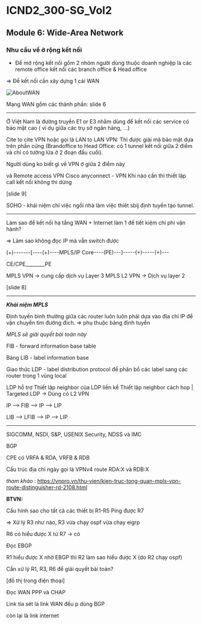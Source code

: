 # ICND2_300-SG_Vol2

## Module 6: Wide-Area Network

### Nhu cầu về  ở rộng kết nối
- Để mở rộng kết nối gồm 2 nhóm người dùng thuộc doanh nghiệp là các remote office kết nối các branch office & Head office

=> Để kết nối cần xây dựng 1 cái WAN
<!-- ![Untitled](ICND1_300-SG_Vol1%206778e8bdc1684a738897777b328ccdc9/Untitled.png) -->
![AboutWAN](ICND1_300-SG_Vol2/AboutWAN.png)

Mạng WAN gồm các thành phần:
slide 6

-----

Ở Việt Nam là đường truyền E1 or E3 nhằm dùng để kết nối các service có bảo mật cao ( ví dụ giữa các trụ sở ngân hàng, ...)

Cite to cite VPN hoặc gọi là LAN to LAN VPN: Thì được giải mã bảo mật dựa trên phần cứng (Brandoffice to Head Office: có 1 tunnel kết nối giữa 2 điểm và chỉ có tường lửa ở 2 đoạn đầu cuối).

Người dùng ko biết gì về VPN ở giữa 2 điểm này

và Remote access VPN
Cisco anyconnect - VPN
Khi nào cần thì thiết lập call kết nối không thì dừng

[slide 9]

SOHO - khái niệm chỉ việc ngồi nhà làm việc thiêt sbij định tuyến tạo tunnel.

-----

Làm sao để kết nối hạ tầng WAN + Internet làm 1 để tiết kiệm chi phí vận hành?

=> Làm sao không đọc IP mà vẫn switch được

  (+)-------[----(+)----MPLS/IP Core----(PE)---]-----(+)-----(+)---

CE/CPE________PE

MPLS VPN -> cung cấp dịch vụ Layer 3
MPLS L2 VPN -> Dịch vụ layer 2

[slide 8]

------
***Khái niệm MPLS***

Định tuyến bình thường giữa các router luôn luôn phải dựa vào địa chỉ IP để vận chuyển tìm đường đích.
=> phụ thuộc bảng định tuyển

*MPLS sẽ giải quyết bài toán này*

FIB - forward information base table

Bảng LIB - label information base

Giao thức LDP - label distribution protocol để phân bổ các label sang các router trong 1 vùng local

LDP hỗ trợ
Thiết lập neighbor của LDP liền kề 
Thiết lập neighbor cách hop | Targeted LDP -> Dùng có L2 VPN

IP --> FIB --> IP
           --> LIP

LIB --> LFIB --> IP
             --> LIP 

------
SIGCOMM, NSDI, S&P, USENIX Security, NDSS và IMC

BGP

CPE có VRFA & RDA, VRFB & RDB

Cấu trúc địa chỉ ngày gọi là VPNv4 route
RDA:X và RDB:X

*tham khảo* : https://vnpro.vn/thu-vien/kien-truc-tong-quan-mpls-vpn-route-distinguisher-rd-2108.html


**BTVN:**

Cấu hính sao cho tất cả các thiết bị R1-R5 Ping được R7

=> Xử lý R3 như nào, R3 vừa chạy ospf vừa chạy eigrp

R6 có hiểu được X từ R7 -> có

Đọc EBGP

R1 hiểu được X nhờ EBGP thì R2 làm sao hiểu được X (do R2 chạy ospf)

Cần xử lý R1, R3, R6 để giải quyết bài toán?

[đồ thị trong điện thoại]

Đọc WAN PPP và CHAP

Link tia sét là link WAN đều p dùng BGP

còn lại là link internet







